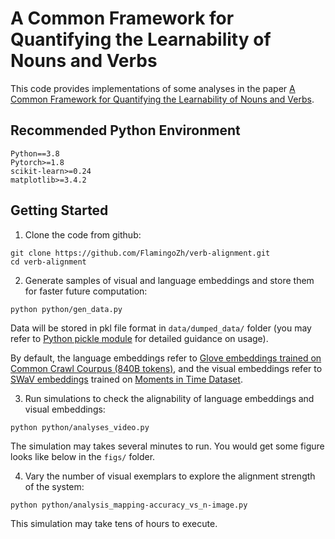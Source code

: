 # A Common Framework for Quantifying the Learnability of Nouns and Verbs

This code provides implementations of some analyses in the paper [A Common Framework for Quantifying the Learnability of Nouns and Verbs](https://escholarship.org/uc/item/8dn6k82j).

## Recommended Python Environment

	Python==3.8
	Pytorch>=1.8
	scikit-learn>=0.24
	matplotlib>=3.4.2

## Getting Started

1. Clone the code from github:
```
git clone https://github.com/FlamingoZh/verb-alignment.git
cd verb-alignment 
```

2. Generate samples of visual and language embeddings and store them for faster future computation:
```
python python/gen_data.py
```

Data will be stored in pkl file format in `data/dumped_data/` folder (you may refer to [Python pickle module](https://docs.python.org/3/library/pickle.html) for detailed guidance on usage).

By default, the language embeddings refer to [Glove embeddings trained on Common Crawl Courpus (840B tokens)](https://nlp.stanford.edu/projects/glove/), and the visual embeddings refer to [SWaV embeddings](https://github.com/facebookresearch/swav) trained on [Moments in Time Dataset](http://moments.csail.mit.edu/).

3. Run simulations to check the alignability of language embeddings and visual embeddings:
```
python python/analyses_video.py
```

The simulation may takes several minutes to run. You would get some figure looks like below in the `figs/` folder.


4. Vary the number of visual exemplars to explore the alignment strength of the system:

```
python python/analysis_mapping-accuracy_vs_n-image.py
```

This simulation may take tens of hours to execute.

